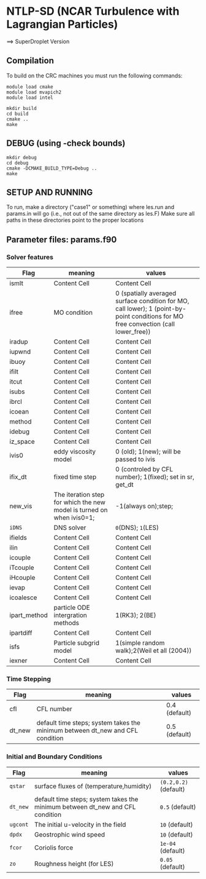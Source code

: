 # NTLP-SD (NCAR Turbulence with Lagrangian Particles)
==> SuperDroplet Version

## Compilation
To build on the CRC machines you must run the following commands:
```
module load cmake
module load mvapich2
module load intel

mkdir build
cd build 
cmake ..
make
```
## DEBUG (using -check bounds)
```
mkdir debug
cd debug
cmake -DCMAKE_BUILD_TYPE=Debug ..
make
```

## SETUP AND RUNNING
To run, make a directory ("case1" or something) where les.run and params.in will go
(i.e., not out of the same directory as les.F)
Make sure all paths in these directories point to the proper locations

## Parameter files: params.f90
### Solver features
| Flag  | meaning | values |
| ------------- | ------------- | ------------- |
| ismlt  | Content Cell  | Content Cell  |
| ifree  | MO condition  | 0 (spatially averaged surface condition for MO, call lower); 1 (point-by-point conditions for MO free convection (call lower_free))  |
| iradup  | Content Cell  | Content Cell  |
| iupwnd  | Content Cell  | Content Cell  |
| ibuoy  | Content Cell  | Content Cell  |
| ifilt  | Content Cell  | Content Cell  |
| itcut  | Content Cell  | Content Cell  |
| isubs  | Content Cell  | Content Cell  |
| ibrcl  | Content Cell  | Content Cell  |
| icoean  | Content Cell  | Content Cell  |
| method  | Content Cell  | Content Cell  |
| idebug  | Content Cell  | Content Cell  |
| iz_space  | Content Cell  | Content Cell  |
| ivis0  | eddy viscosity model   | 0 (old); 1(new); will be passed to ivis  |
| ifix_dt  | fixed time step  | 0 (controled by CFL number); 1(fixed); set in sr, get_dt  |
| new_vis  | The iteration step for which the new model is turned on when ivis0=1;  | -1(always on);step;  |
| ```iDNS```  | DNS solver  | ```0```(DNS); ```1```(LES) |
| ifields  | Content Cell  | Content Cell  |
| ilin  | Content Cell  | Content Cell  |
| icouple  | Content Cell  | Content Cell  |
| iTcouple  | Content Cell  | Content Cell  |
| iHcouple  | Content Cell  | Content Cell  |
| ievap  | Content Cell  | Content Cell  |
| icoalesce  | Content Cell  | Content Cell  |
| ipart_method  | particle ODE intergration methods  | 1(RK3); 2(BE) |
| ipartdiff  | Content Cell  | Content Cell  |
| isfs  | Particle subgrid model  | 1(simple random walk);2(Weil et all (2004))  |
| iexner  | Content Cell  | Content Cell  |

### Time Stepping

| Flag  | meaning | values |
| ------------- | ------------- | ------------- |
| cfl  | CFL number  | 0.4 (default)  |
| dt_new  | default time steps; system takes the minimum between dt_new and CFL condition | 0.5 (default) |


### Initial and Boundary Conditions

| Flag  | meaning | values |
| ------------- | ------------- | ------------- |
| ```qstar```  | surface fluxes of (temperature,humidity) | ```(0.2,0.2)``` (default)  |
| ```dt_new```  | default time steps; system takes the minimum between dt_new and CFL condition | ```0.5``` (default) |
| ```ugcont```  | The initial u-velocity in the field | ```10``` (default) |
| ```dpdx```  | Geostrophic wind speed | ```10``` (default) |
| ```fcor```  | Coriolis force | ```1e-04``` (default) |
| ```zo```  | Roughness height (for LES) | ```0.05``` (default) |
